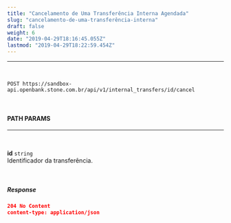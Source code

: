 ```yaml
---
title: "Cancelamento de Uma Transferência Interna Agendada"
slug: "cancelamento-de-uma-transferência-interna"
draft: false
weight: 6
date: "2019-04-29T18:16:45.055Z"
lastmod: "2019-04-29T18:22:59.454Z"
---
```


---
<br>

```
POST https://sandbox-api.openbank.stone.com.br/api/v1/internal_transfers/id/cancel
```
<br>

#### **PATH PARAMS**
---
<br>

**id** `string`
<br>Identificador da transferência.


<br> 

##### **Response**

```json
204 No Content
content-type: application/json
```
